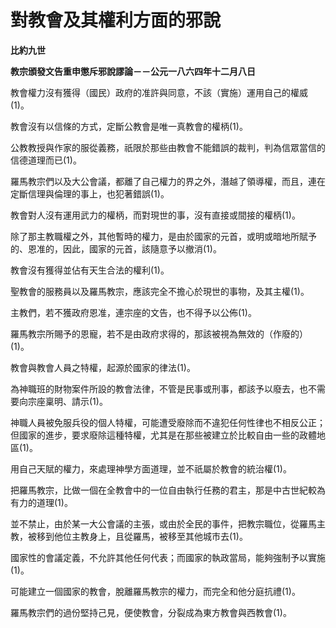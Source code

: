 # 對教會及其權利方面的邪說


**比約九世**

**教宗頒發文告重申懲斥邪說謬論－－公元一八六四年十二月八日**





教會權力沒有獲得（國民）政府的准許與同意，不該（實施）運用自己的權威(1)。

教會沒有以信條的方式，定斷公教會是唯一真教會的權柄(1)。

公教教授與作家的服從義務，祇限於那些由教會不能錯誤的裁判，判為信眾當信的信德道理而已(1)。

羅馬教宗們以及大公會議，都離了自己權力的界之外，潛越了領導權，而且，連在定斷信理與倫理的事上，也犯著錯誤(1)。

教會對人沒有運用武力的權柄，而對現世的事，沒有直接或間接的權柄(1)。

除了那主教職權之外，其他暫時的權力，是由於國家的元首，或明或暗地所賦予的、恩准的，因此，國家的元首，該隨意予以撤消(1)。

教會沒有獲得並佔有天生合法的權利(1)。

聖教會的服務員以及羅馬教宗，應該完全不擔心於現世的事物，及其主權(1)。

主教們，若不獲政府恩准，連宗座的文告，也不得予以公佈(1)。

羅馬教宗所賜予的恩寵，若不是由政府求得的，那該被視為無效的（作廢的）(1)。

教會與教會人員之特權，起源於國家的律法(1)。

為神職班的財物案件所設的教會法律，不管是民事或刑事，都該予以廢去，也不需要向宗座稟明、請示(1)。

神職人員被免服兵役的個人特權，可能遭受廢除而不違犯任何性律也不相反公正；但國家的進步，要求廢除這種特權，尤其是在那些被建立於比較自由一些的政體地區(1)。

用自己天賦的權力，來處理神學方面道理，並不祇屬於教會的統治權(1)。

把羅馬教宗，比做一個在全教會中的一位自由執行任務的君主，那是中古世紀較為有力的道理(1)。

並不禁止，由於某一大公會議的主張，或由於全民的事件，把教宗職位，從羅馬主教，被移到他位主教身上，且從羅馬，被移至其他城市去(1)。

國家性的會議定義，不允許其他任何代表；而國家的執政當局，能夠強制予以實施(1)。

可能建立一個國家的教會，脫離羅馬教宗的權力，而完全和他分庭抗禮(1)。

羅馬教宗們的過份堅持己見，便使教會，分裂成為東方教會與西教會(1)。

